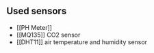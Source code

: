 ## Used sensors
- [[PH Meter]]
- [[MQ135]] CO2 sensor
- [[DHT11]] air temperature and humidity sensor
